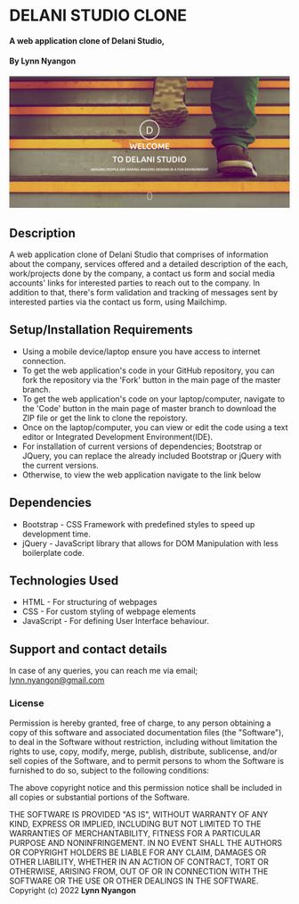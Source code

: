 # DELANI STUDIO CLONE

#### A web application clone of Delani Studio,

#### By **Lynn Nyangon**

![An image of the web application](./assets/webapp.png)

## Description

A web application clone of Delani Studio that comprises of information about the company, services offered and a detailed description of the each, work/projects done by the company, a contact us form and social media accounts' links for interested parties to reach out to the company. In addition to that, there's form validation and tracking of messages sent by interested parties via the contact us form, using Mailchimp.

## Setup/Installation Requirements

- Using a mobile device/laptop ensure you have access to internet connection.
- To get the web application's code in your GitHub repository, you can fork the repository via the 'Fork' button in the main page of the master branch.
- To get the web application's code on your laptop/computer, navigate to the 'Code' button in the main page of master branch to download the ZIP file or get the link to clone the repoistory.
- Once on the laptop/computer, you can view or edit the code using a text editor or Integrated Development Environment(IDE).
- For installation of current versions of dependencies; Bootstrap or JQuery, you can replace the already included Bootstrap or jQuery with the current versions.
- Otherwise, to view the web application navigate to the link below <br>

## Dependencies

- Bootstrap - CSS Framework with predefined styles to speed up development time.
- jQuery - JavaScript library that allows for DOM Manipulation with less boilerplate code.

## Technologies Used

- HTML - For structuring of webpages
- CSS - For custom styling of webpage elements
- JavaScript - For defining User Interface behaviour.

## Support and contact details

In case of any queries, you can reach me via email; lynn.nyangon@gmail.com

### License

Permission is hereby granted, free of charge, to any person obtaining a copy
of this software and associated documentation files (the "Software"), to deal
in the Software without restriction, including without limitation the rights
to use, copy, modify, merge, publish, distribute, sublicense, and/or sell
copies of the Software, and to permit persons to whom the Software is
furnished to do so, subject to the following conditions:

The above copyright notice and this permission notice shall be included in all
copies or substantial portions of the Software.

THE SOFTWARE IS PROVIDED "AS IS", WITHOUT WARRANTY OF ANY KIND, EXPRESS OR
IMPLIED, INCLUDING BUT NOT LIMITED TO THE WARRANTIES OF MERCHANTABILITY,
FITNESS FOR A PARTICULAR PURPOSE AND NONINFRINGEMENT. IN NO EVENT SHALL THE
AUTHORS OR COPYRIGHT HOLDERS BE LIABLE FOR ANY CLAIM, DAMAGES OR OTHER
LIABILITY, WHETHER IN AN ACTION OF CONTRACT, TORT OR OTHERWISE, ARISING FROM,
OUT OF OR IN CONNECTION WITH THE SOFTWARE OR THE USE OR OTHER DEALINGS IN THE
SOFTWARE.<br>
Copyright (c) 2022 **Lynn Nyangon**
